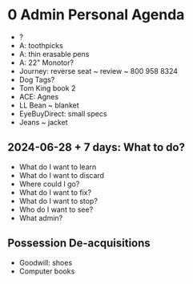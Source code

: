 # 0 Admin Personal Agenda

* ?
* A: toothpicks
* A: thin erasable pens
* A: 22" Monotor?
* Journey: reverse seat ~ review ~ 800 958 8324
* Dog Tags?
* Tom King book 2
* ACE: Agnes
* LL Bean ~ blanket
* EyeBuyDirect: small specs
* Jeans ~ jacket


## 2024-06-28 + 7 days: What to do?

* What do I want to learn
* What do I want to discard
* Where could I go?
* What do I want to fix?
* What do I want to stop?
* Who do I want to see?
* What admin?

## Possession De-acquisitions

* Goodwill: shoes
* Computer books
